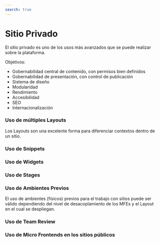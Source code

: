 ```yaml
---
search: true
---
```


# Sitio Privado

El sitio privado es uno de los usos más avanzados que se puede realizar sobre la plataforma.

Objetivos:
- Gobernabilidad central de contenido, con permisos bien definidos
- Gobernabilidad de presentación, con control de publicación
- Sistema de diseño
- Modularidad
- Rendimiento
- Accesibilidad
- SEO
- Internacionalización

### Uso de múltiples Layouts

Los Layouts son una excelente forma para diferenciar contextos dentro de un sitio. 


### Uso de Snippets

### Uso de Widgets


### Uso de Stages

### Uso de Ambientes Previos

El uso de ambientes (físicos) previos para el trabajo con sitios puede ser válido dependiendo del nivel de desacoplamiento de los MFEs y el Layout en el cual se despliegan.



### Uso de Team Review



### Uso de Micro Frontends en los sitios públicos

